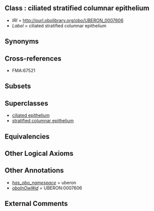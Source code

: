 
## Class : ciliated stratified columnar epithelium

 * *IRI* = http://purl.obolibrary.org/obo/UBERON_0007606
 * *Label* = ciliated stratified columnar epithelium

## Synonyms


## Cross-references

 * FMA:67521

## Subsets


## Superclasses

 * [ciliated epithelium](../../UBERON/01/UBERON_0007601.md)
 * [stratified columnar epithelium](../../UBERON/02/UBERON_0007602.md)

## Equivalencies


## Other Logical Axioms


## Other Annotations

 * *[has_obo_namespace](../../ce/oboInOwl#hasOBONamespace.md)* = uberon
 * *[oboInOwl#id](../../id/oboInOwl#id.md)* = UBERON:0007606

## External Comments

